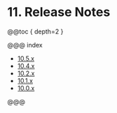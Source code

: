 # 11. Release Notes

@@toc { depth=2 }

@@@ index

* [10.5.x](10.5.x.md)
* [10.4.x](10.4.x.md)
* [10.2.x](10.2.x.md)
* [10.1.x](10.1.x.md)
* [10.0.x](10.0.x.md)

@@@
